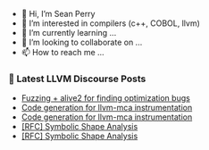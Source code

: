 - 👋 Hi, I’m Sean Perry
- 👀 I’m interested in compilers (c++, COBOL, llvm)
- 🌱 I’m currently learning ...
- 💞️ I’m looking to collaborate on ...
- 📫 How to reach me ...

<!---
s66perry/s66perry is a ✨ special ✨ repository because its `README.md` (this file) appears on your GitHub profile.
You can click the Preview link to take a look at your changes.
--->
### 📕 Latest LLVM Discourse Posts

<!-- DISCOURSE-LLVM:START -->
- [Fuzzing + alive2 for finding optimization bugs](https://discourse.llvm.org/t/fuzzing-alive2-for-finding-optimization-bugs/62878#post_5)
- [Code generation for llvm-mca instrumentation](https://discourse.llvm.org/t/code-generation-for-llvm-mca-instrumentation/62920#post_9)
- [Code generation for llvm-mca instrumentation](https://discourse.llvm.org/t/code-generation-for-llvm-mca-instrumentation/62920#post_8)
- [[RFC] Symbolic Shape Analysis](https://discourse.llvm.org/t/rfc-symbolic-shape-analysis/62879#post_10)
- [[RFC] Symbolic Shape Analysis](https://discourse.llvm.org/t/rfc-symbolic-shape-analysis/62879#post_9)
<!-- DISCOURSE-LLVM:END -->
